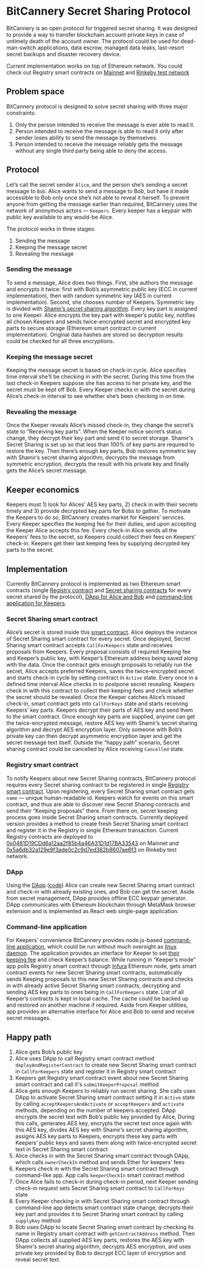 # BitCannery Secret Sharing Protocol

BitCannery is an open protocol for triggered secret sharing. It was designed to provide a way to transfer blockchain account private keys in case of untimely death of the account owner. The protocol could be used for dead-man-switch applications, data escrow, managed data leaks, last-resort secret backups and disaster recovery device.

Current implementation works on top of Ethereum network. You could check out Registry smart contracts on [Mainnet](https://etherscan.io/address/0x0481D19CDd6a12aa2f85b4a46A31D1d17BA33543) and [Rinkeby test network](https://rinkeby.etherscan.io/address/0x5a6db32a129e9f3ade0c2c9d7ed382b8607ae6f3 )

## Problem space
BitCannery protocol is designed to solve secret sharing with three major constraints:

1. Only the person intended to receive the message is ever able to read it.
2. Person intended to receive the message is able to read it only after sender loses ability to send the message by themselves.
3. Person intended to receive the message reliably gets the message without any single third party being able to deny the access.

## Protocol
Let’s call the secret sender `Alice`, and the person she’s sending a secret message to `Bob`. Alice wants to send a message to Bob, but have it made accessible to Bob only once she’s not able to reveal it herself. To prevent anyone from getting the message earlier than required, BitCannery uses the network of anonymous actors — `Keepers`. Every keeper has a keypair with public key available to any would-be Alice.

The protocol works in three stages:
1. Sending the message
2. Keeping the message secret
3. Revealing the message

### Sending the message
To send a message, Alice does two things. First, she authors the message and encrypts it twice: first with Bob’s asymmetric public key (ECC in current implementation), then with random symmetric key (AES in current implementation). Second, she chooses number of Keepers. Symmetric key is divided with [Shamir’s secret sharing algorithm](https://en.wikipedia.org/wiki/Shamir's_Secret_Sharing). Every key part is assigned to one Keeper. Alice encrypts the key part with keeper’s public key, notifies all chosen Keepers and sends twice-encrypted secret and encrypted key parts to secure storage (Ethereum smart contract in current implementation). Original data hashes are stored so decryption results could be checked for all three encryptions.

### Keeping the message secret
Keeping the message secret is based on check-in cycle. Alice specifies time interval she’ll be checking in with the secret. During this time from the last check-in Keepers suppose she has access to her private key, and the secret must be kept off Bob. Every Keeper checks in with the secret during Alice’s check-in interval to see whether she’s been checking in on time.

### Revealing the message
Once the Keeper reveals Alice’s missed check-in, they change the secret’s state to “Receiving key parts”. When the Keeper notice secret’s status change, they decrypt their key part and send it to secret storage. Shamir's Secret Sharing is set up so that less than 100% of key parts are required to restore the key. Then there’s enough key parts, Bob restores symmetric key with Shamir’s secret sharing algorithm, decrypts the message from symmetric encryption, decrypts the result with his private key and finally gets the Alice’s secret message.

## Keeper economics
Keepers must 1) look for Alices’ AES key parts, 2) check in with their secrets timely and 3) provide decrypted key parts for Bobs to gather. To motivate the Keepers to do so, BitCannery creates market for Keepers’ services. Every Keeper specifies the keeping fee for their duties, and upon accepting the Keeper Alice accepts this fee. Every check-in Alice sends all the Keepers’ fees to the secret, so Keepers could collect their fees on Keepers’ check-in. Keepers get their last keeping fees by supplying decrypted key parts to the secret.

## Implementation
Currently BitCannery protocol is implemented as two Ethereum smart contracts (single [Registry contract](https://github.com/bitcannery/bitcannery-dapp/blob/master/core/contracts/Registry.sol) and [Secret sharing contracts](https://github.com/bitcannery/bitcannery-dapp/blob/master/core/contracts/CryptoLegacy.sol) for every secret shared by the protocol), [DApp for Alice and Bob](https://github.com/bitcannery/bitcannery-dapp/tree/master/web) and [command-line application for Keepers](https://github.com/bitcannery/bitcannery-cli/).

### Secret Sharing smart contract
Alice’s secret is stored inside this [smart contract](https://github.com/bitcannery/bitcannery-dapp/blob/master/core/contracts/CryptoLegacy.sol). Alice deploys the instance of Secret Sharing smart contract for every secret. Once deployed, Secret Sharing smart contract accepts `CallForKeepers` state and receives proposals from Keepers. Every proposal consists of required Keeping fee and Keeper’s public key, with Keeper’s Ethereum address being saved along with the data. Once the contract gets enough proposals to reliably run the secret, Alice accepts preferred Keepers, saves the twice-encrypted secret and starts check-in cycle by setting contract in `Active` state. Every once in a defined time interval Alice checks in to postpone secret revealing. Keepers check in with this contract to collect their keeping fees and check whether the secret should be revealed. Once the Keeper catches Alice’s missed check-in, smart contract gets into `CallForKeys` state and starts receiving Keepers’ key parts. Keepers decrypt their parts of AES key and send them to the smart contract. Once enough key parts are supplied, anyone can get the twice-encrypted message, restore AES key with Shamir’s secret sharing algorithm and decrypt AES encryption layer. Only someone with Bob’s private key can then decrypt asymmetric encryption layer and get the secret message text itself. Outside the “happy path” scenario, Secret sharing contract could be cancelled by Alice receiving `Cancelled` state.

### Registry smart contract
To notify Keepers about new Secret Sharing contracts, BitCannery protocol requires every Secret sharing contract to be registered in single [Registry smart contract](https://github.com/bitcannery/bitcannery-dapp/blob/master/core/contracts/Registry.sol). Upon registering, every Secret Sharing smart contract gets `name` — unique human-readable id. Keepers watch for events on this smart contract, and thus are able to discover new Secret Sharing contracts and send their “Keeping proposals” there. From there on, secret keeping process goes inside Secret Sharing smart contracts. Currently deployed version provides a method to create fresh Secret Sharing smart contract and register it in the Registry in single Ethereum transaction. Current Registry contracts are deployed to [0x0481D19CDd6a12aa2f85b4a46A31D1d17BA33543](https://etherscan.io/address/0x0481D19CDd6a12aa2f85b4a46A31D1d17BA33543) on Mainnet and [0x5a6db32a129e9f3ade0c2c9d7ed382b8607ae6f3](https://rinkeby.etherscan.io/address/0x5a6db32a129e9f3ade0c2c9d7ed382b8607ae6f3) on Rinkeby test network.

### DApp
Using the [DApp](https://bitcannery.github.io/bitcannery-dapp) ([code](https://github.com/bitcannery/bitcannery-dapp)) Alice can create new Secret Sharing smart contract and check-in with already existing ones, and Bob can get the secret. Aside from secret management, DApp provides offline ECC keypair generator. DApp communicates with Ethereum blockchain through MetaMask browser extension and is implemented as React web single-page application.

### Command-line application
For Keepers’ convenience BitCannery provides node.js-based [command-line application](https://github.com/bitcannery/bitcannery-cli), which could be run without much oversight as [linux daemon](https://github.com/bitcannery/bitcannery-cli/tree/master/swarm#run-keepers-as-a-daemons). The application provides an interface for Keeper to set [their keeping fee](https://github.com/bitcannery/bitcannery-cli/blob/master/HOWTO.md#run-as-a-keeper) and check Keeper’s balance. While running in “Keeper’s mode” app polls Registry smart contract through [Infura](https://infura.io/) Ethereum node, gets smart contract events for new Secret Sharing smart contracts, automatically sends Keeping proposals to this new Secret Sharing contracts and checks in with already active Secret Sharing smart contracts, decrypting and sending AES key parts to ones being in `CallForKeepers` state. List of all Keeper’s contracts is kept in local cache. The cache could be backed up and restored on another machine if required.
Aside from Keeper utilities, app provides an alternative interface for Alice and Bob to send and receive secret messages.

## Happy path
1. Alice gets Bob’s public key
2. Alice uses DApp to call Registry smart contract method `deployAndRegisterContract` to create new Secret Sharing smart contract in `CallForKeepers` state and register it in Registry smart contract
3. Keepers get Registry smart contract event about new Secret Sharing smart contract and call it's `submitKeeperProposal` method
4. Alice gets enough Keepers to reliably run secret sharing. She calls uses DApp to activate Secret Sharing smart contract setting it in `Active` state by calling `acceptKeepersAndActivate` or `acceptKeepers` and `activate` methods, depending on the number of keepers accepted. DApp encrypts the secret text with Bob’s public key provided by Alice, During this calls, generates AES key, encrypts the secret text once again with this AES key, divides AES key with Shamir’s secret sharing algorithm, assigns AES key parts to Keepers, encrypts these key parts with Keepers’ public keys and saves them along with twice-encrypted secret text in Secret Sharing smart contract
5. Alice checks in with the Secret Sharing smart contract through DApp, which calls `ownerCheckIn` method and sends Ether for keepers’ fees
6. Keepers check in with the Secret Sharing smart contract through command-like app. App calls `keeperCheckIn` smart contract method
7. Once Alice fails to check-in during check-in period, next Keeper sending check-in request sets Secret Sharing smart contract to `CallForKeys` state
8. Every Keeper checking in with Secret Sharing smart contract through command-line app detects smart contract state change, decrypts their key part and provides it to Secret Sharing smart contract by calling `supplyKey` method
9. Bob uses DApp to locate Secret Sharing smart contract by checking its name in Registry smart contract with `getContractAddress` method. Then DApp collects all supplied AES key parts, restores the AES key with Shamir’s secret sharing algorithm, decrypts AES encryption, and uses private key provided by Bob to decrypt ECC layer of encryption and reveal secret text.

